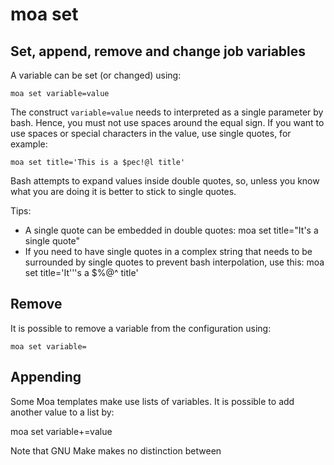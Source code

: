 # moa set

## Set, append, remove and change job variables

A variable can be set (or changed) using:
 
    moa set variable=value

The construct `variable=value` needs to interpreted as a single
parameter by bash. Hence, you must not use spaces around the equal
sign. If you want to use spaces or special characters in the value,
use single quotes, for example:

    moa set title='This is a $pec!@l title'

Bash attempts to expand values inside double quotes, so, unless you
know what you are doing it is better to stick to single quotes.

Tips:
* A single quote can be embedded in double quotes:
        moa set title="It's a single quote"
* If you need to have single quotes in a complex string that needs to
  be surrounded by single quotes to prevent bash interpolation, use
  this:
        moa set title='It'\''s a $%@^ title'

## Remove 

It is possible to remove a variable from the configuration using:

    moa set variable=

## Appending 

Some Moa templates make use lists of variables. It is possible to add
another value to a list by:

   moa set variable+=value

Note that GNU Make makes no distinction between 


